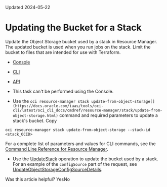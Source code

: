 Updated 2024-05-22
# Updating the Bucket for a Stack
Update the Object Storage bucket used by a stack in Resource Manager. The updated bucket is used when you run jobs on the stack.
Limit the bucket to files that are intended for use with Terraform.
  * [Console](https://docs.oracle.com/en-us/iaas/Content/ResourceManager/Tasks/update-stack-bucket.htm)
  * [CLI](https://docs.oracle.com/en-us/iaas/Content/ResourceManager/Tasks/update-stack-bucket.htm)
  * [API](https://docs.oracle.com/en-us/iaas/Content/ResourceManager/Tasks/update-stack-bucket.htm)


  * This task can't be performed using the Console.
  * Use the `oci resource-manager stack update-from-object-storage[](https://docs.oracle.com/iaas/tools/oci-cli/latest/oci_cli_docs/cmdref/resource-manager/stack/update-from-object-storage.html)` command and required parameters to update a stack's bucket.
Copy
```
oci resource-manager stack update-from-object-storage --stack-id <stack_OCID>
```

For a complete list of parameters and values for CLI commands, see the [Command Line Reference for Resource Manager](https://docs.oracle.com/iaas/tools/oci-cli/latest/oci_cli_docs/cmdref/resource-manager.html).
  * Use the [UpdateStack](https://docs.oracle.com/iaas/api/#/en/resourcemanager/latest/Stack/UpdateStack) operation to update the bucket used by a stack.
For an example of the `configSource` part of the request, see [UpdateObjectStorageConfigSourceDetails](https://docs.oracle.com/iaas/api/#/en/resourcemanager/latest/datatypes/UpdateObjectStorageConfigSourceDetails).


Was this article helpful?
YesNo

